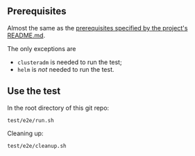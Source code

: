 ## Prerequisites

Almost the same as the [prerequisites specified by the project's README.md](https://github.com/kubestellar/ocm-status-addon/blob/main/README.md#prereqs).

The only exceptions are
- `clusteradm` is needed to run the test;
- `helm` is *not* needed to run the test.

## Use the test

In the root directory of this git repo:
```
test/e2e/run.sh
```

Cleaning up:
```
test/e2e/cleanup.sh
```
